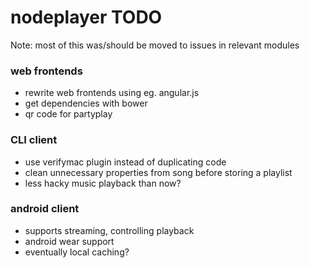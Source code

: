 nodeplayer TODO
===============

Note: most of this was/should be moved to issues in relevant modules

### web frontends
- rewrite web frontends using eg. angular.js
- get dependencies with bower
- qr code for partyplay

### CLI client
- use verifymac plugin instead of duplicating code
- clean unnecessary properties from song before storing a playlist
- less hacky music playback than now?

### android client
- supports streaming, controlling playback
- android wear support
- eventually local caching?
